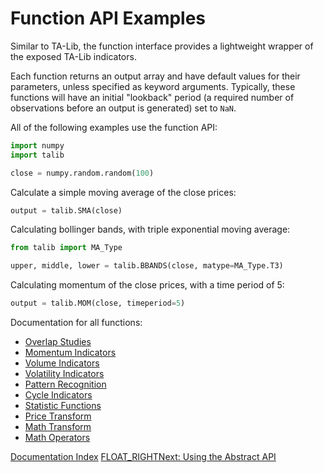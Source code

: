 # Function API Examples

Similar to TA-Lib, the function interface provides a lightweight wrapper of
the exposed TA-Lib indicators.

Each function returns an output array and have default values for their
parameters, unless specified as keyword arguments. Typically, these functions
will have an initial "lookback" period (a required number of observations
before an output is generated) set to ``NaN``.

All of the following examples use the function API:

```python
import numpy
import talib

close = numpy.random.random(100)
```

Calculate a simple moving average of the close prices:

```python
output = talib.SMA(close)
```

Calculating bollinger bands, with triple exponential moving average:

```python
from talib import MA_Type

upper, middle, lower = talib.BBANDS(close, matype=MA_Type.T3)
```

Calculating momentum of the close prices, with a time period of 5:

```python
output = talib.MOM(close, timeperiod=5)
```

Documentation for all functions:

* [Overlap Studies](func_groups/overlap_studies.md)
* [Momentum Indicators](func_groups/momentum_indicators.md)
* [Volume Indicators](func_groups/volume_indicators.md)
* [Volatility Indicators](func_groups/volatility_indicators.md)
* [Pattern Recognition](func_groups/pattern_recognition.md)
* [Cycle Indicators](func_groups/cycle_indicators.md)
* [Statistic Functions](func_groups/statistic_functions.md)
* [Price Transform](func_groups/price_transform.md)
* [Math Transform](func_groups/math_transform.md)
* [Math Operators](func_groups/math_operators.md)

[Documentation Index](doc_index.md)
[FLOAT_RIGHTNext: Using the Abstract API](abstract.md)
